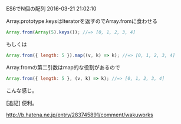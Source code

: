 ES6でN個の配列
2016-03-21 21:02:10

Array.prototype.keysはIteratorを返すのでArray.fromに食わせる

```javascript
Array.from(Array(5).keys()); //=> [0, 1, 2, 3, 4]
```

もしくは

```javascript
Array.from({ length: 5 }).map((v, k) => k); //=> [0, 1, 2, 3, 4]
```

Array.fromの第二引数はmap的な役割があるので

```javascript
Array.from({ length: 5 }, (v, k) => k); //=> [0, 1, 2, 3, 4]
```

こんな感じ。

[追記] 便利。

http://b.hatena.ne.jp/entry/283745891/comment/wakuworks
